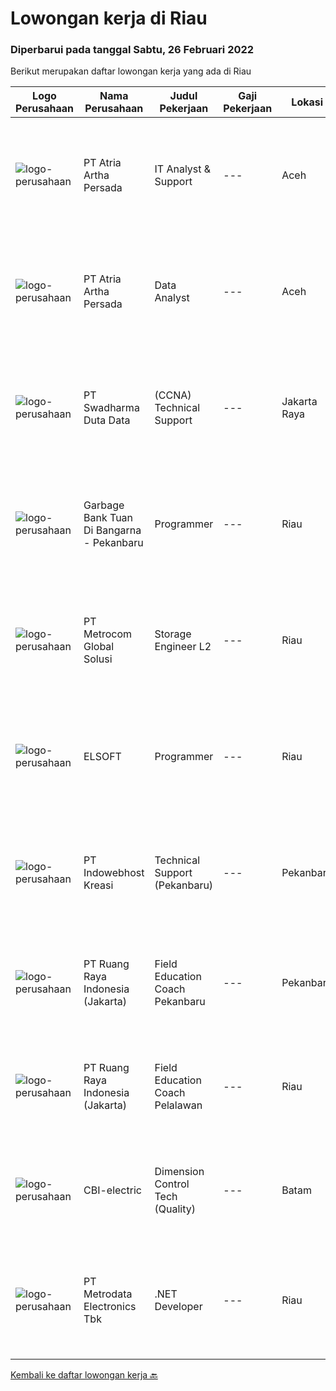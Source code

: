 
  # Lowongan kerja di Riau

  ### Diperbarui pada tanggal Sabtu, 26 Februari 2022

  Berikut merupakan daftar lowongan kerja yang ada di Riau

  |Logo Perusahaan | Nama Perusahaan | Judul Pekerjaan | Gaji Pekerjaan | Lokasi | Deskripsi | Tanggal diunggah | Pranala |
  | -------------- | --------------- | --------------- | --------- | --------- | -------------- | ------- | ----------- |
  |![logo-perusahaan](https://image-service-cdn.seek.com.au/d06df2c3a126b32119a42065ab4ba8b82159e50a/ee4dce1061f3f616224767ad58cb2fc751b8d2dc)|PT Atria Artha Persada|IT Analyst & Support|---|Aceh|Uraian Pekerjaan : Memastikan proses aplikasi bisnis baru maupun existing dapat di implementasikan dengan baik pada suatu proyek dengan melakukan...|Senin, 21 Februari 2022|https://www.jobstreet.co.id/id/job/it-analyst-support-3798179?token=0~c0b1ce0b-d914-484c-969e-b60d1b6bc6c0&sectionRank=1&jobId=jobstreet-id-job-3798179|
|![logo-perusahaan](https://image-service-cdn.seek.com.au/d06df2c3a126b32119a42065ab4ba8b82159e50a/ee4dce1061f3f616224767ad58cb2fc751b8d2dc)|PT Atria Artha Persada|Data Analyst|---|Aceh|Persyaratan : Usia minimal 22 tahun Pendidikan minimal S1/sederajat Diutamakan Pengalaman Minimal 1 Tahun Komunikatif, jujur dan bertanggung jawab...|Senin, 21 Februari 2022|https://www.jobstreet.co.id/id/job/data-analyst-3798176?token=0~c0b1ce0b-d914-484c-969e-b60d1b6bc6c0&sectionRank=2&jobId=jobstreet-id-job-3798176|
|![logo-perusahaan](https://image-service-cdn.seek.com.au/c9726dd48637f2122e69fa4f05bdeddb6166e3b5/ee4dce1061f3f616224767ad58cb2fc751b8d2dc)|PT Swadharma Duta Data|(CCNA) Technical Support|---|Jakarta Raya|Kualifikasi : D3- S1 bidang Teknik Informatika, Ilmu Komputer Usia 20 - 30 tahun Pengalaman di bidang IT Network 1 - 2 Tahun Menguasai bidang IT...|Jumat, 18 Februari 2022|https://www.jobstreet.co.id/id/job/ccna-technical-support-3795046?token=0~c0b1ce0b-d914-484c-969e-b60d1b6bc6c0&sectionRank=3&jobId=jobstreet-id-job-3795046|
|![logo-perusahaan](https://us.123rf.com/450wm/pavelstasevich/pavelstasevich1811/pavelstasevich181101027/112815900-stock-vector-no-image-available-icon-flat-vector.jpg?ver=6)|Garbage Bank Tuan Di Bangarna - Pekanbaru|Programmer|---|Riau|Deskripsi Pekerjaankualifikasi : Memiliki pengalaman menggunakan metode SDLC dalam pembuatan aplikasi web menggunakan PHP dengan framework...|Jumat, 18 Februari 2022|https://www.jobstreet.co.id/id/job/programmer-3796049?token=0~c0b1ce0b-d914-484c-969e-b60d1b6bc6c0&sectionRank=4&jobId=jobstreet-id-job-3796049|
|![logo-perusahaan](https://image-service-cdn.seek.com.au/ff4cb1233a290f926d9dced69b6a50ab8b087e47/ee4dce1061f3f616224767ad58cb2fc751b8d2dc)|PT Metrocom Global Solusi|Storage Engineer L2|---|Riau|Perform daily device health check Create report activity for  maintenance Investigate compilation problems occur and can sort out problems that occur...|Jumat, 04 Februari 2022|https://www.jobstreet.co.id/id/job/storage-engineer-l2-3779411?token=0~c0b1ce0b-d914-484c-969e-b60d1b6bc6c0&sectionRank=5&jobId=jobstreet-id-job-3779411|
|![logo-perusahaan](https://us.123rf.com/450wm/pavelstasevich/pavelstasevich1811/pavelstasevich181101027/112815900-stock-vector-no-image-available-icon-flat-vector.jpg?ver=6)|ELSOFT|Programmer|---|Riau|Deskripsi PekerjaanKualifikasi : Minimal 1 tahun pengalaman sebagai Programmer/Software Engineer Pendidikan S1 jurusan ilmu komputer, sistem dan...|Kamis, 17 Februari 2022|https://www.jobstreet.co.id/id/job/programmer-3794497?token=0~c0b1ce0b-d914-484c-969e-b60d1b6bc6c0&sectionRank=6&jobId=jobstreet-id-job-3794497|
|![logo-perusahaan](https://image-service-cdn.seek.com.au/0213a50bf45dfd9365851bdfe5cd4d1bc2b0e0da/ee4dce1061f3f616224767ad58cb2fc751b8d2dc)|PT Indowebhost Kreasi|Technical Support (Pekanbaru)|---|Pekanbaru|KUALIFIKASI Pendidikan minimal SMK Jurusan Teknik Komputer Jaringan Pengalaman dibidangnya minimal 1 tahun Memiliki pengetahuan Teknik Jaringan Dasar...|Rabu, 02 Februari 2022|https://www.jobstreet.co.id/id/job/technical-support-pekanbaru-3776875?token=0~c0b1ce0b-d914-484c-969e-b60d1b6bc6c0&sectionRank=7&jobId=jobstreet-id-job-3776875|
|![logo-perusahaan](https://image-service-cdn.seek.com.au/7eee59ea5934120f389dd02961ddcb6b62946481/ee4dce1061f3f616224767ad58cb2fc751b8d2dc)|PT Ruang Raya Indonesia (Jakarta)|Field Education Coach Pekanbaru|---|Pekanbaru|Ruangguru is a tech-enabled education company that provides a one-stop learning experience for students to have better access to quality content and...|Jumat, 25 Februari 2022|https://www.jobstreet.co.id/id/job/field-education-coach-pekanbaru-1030728119?token=0~c0b1ce0b-d914-484c-969e-b60d1b6bc6c0&sectionRank=8&jobId=jobstreet-id-job-1030728119|
|![logo-perusahaan](https://image-service-cdn.seek.com.au/7eee59ea5934120f389dd02961ddcb6b62946481/ee4dce1061f3f616224767ad58cb2fc751b8d2dc)|PT Ruang Raya Indonesia (Jakarta)|Field Education Coach Pelalawan|---|Riau|Ruangguru is a tech-enabled education company that provides a one-stop learning experience for students to have better access to quality content and...|Jumat, 25 Februari 2022|https://www.jobstreet.co.id/id/job/field-education-coach-pelalawan-1030728109?token=0~c0b1ce0b-d914-484c-969e-b60d1b6bc6c0&sectionRank=9&jobId=jobstreet-id-job-1030728109|
|![logo-perusahaan](https://us.123rf.com/450wm/pavelstasevich/pavelstasevich1811/pavelstasevich181101027/112815900-stock-vector-no-image-available-icon-flat-vector.jpg?ver=6)|CBI-electric|Dimension Control Tech (Quality)|---|Batam|Job Overview:To prepare/maintains the daily DC RFI and reports for Fab. Stage (girder, shop activity, Erection Area, etc). Will in charge to Marjan...|Jumat, 25 Februari 2022|https://www.jobstreet.co.id/id/job/dimension-control-tech-quality-1030404051?token=0~c0b1ce0b-d914-484c-969e-b60d1b6bc6c0&sectionRank=10&jobId=jobstreet-id-job-1030404051|
|![logo-perusahaan](https://image-service-cdn.seek.com.au/0d75518309b56a3cff39daa569b0ba02cc7a22f2/ee4dce1061f3f616224767ad58cb2fc751b8d2dc)|PT Metrodata Electronics Tbk|.NET Developer|---|Riau|Candidate must possess at least a Bachelor's Degree, Computer Science/Information Technology At least 1-2 year(s) of working experience in the related...|Jumat, 25 Februari 2022|https://www.jobstreet.co.id/id/job/net-developer-1030437661?token=0~c0b1ce0b-d914-484c-969e-b60d1b6bc6c0&sectionRank=11&jobId=jobstreet-id-job-1030437661|


  [Kembali ke daftar lowongan kerja 🔙](../README.md#daftar-lowongan-kerja)
  